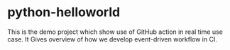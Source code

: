 # python-helloworld
This is the demo project which show use of GitHub action in real time use case.
It Gives overview of how we develop event-driven workflow in CI.

